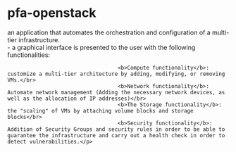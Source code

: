 # pfa-openstack
an application that automates the orchestration and configuration of a multi-tier infrastructure.</br>
									   - a graphical interface is presented to the user with the following functionalities:</br>
									   
									   <b>Compute functionality</b>: customize a multi-tier architecture by adding, modifying, or removing VMs.</br>
									   <b>Network functionality</b>: Automate network management (Adding the necessary network devices, as well as the allocation of IP addresses)</br>
									   <b>The Storage functionality</b>: the "scaling" of VMs by attaching volume blocks and storage blocks</br>
                                       <b>Security functionality</b>: Addition of Security Groups and security rules in order to be able to guarantee the infrastructure and carry out a health check in order to detect vulnerabilities.</p>
